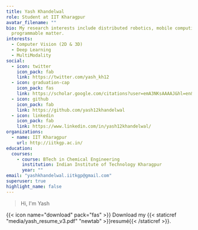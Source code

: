 ```yaml
---
title: Yash Khandelwal
role: Student at IIT Kharagpur
avatar_filename: ""
bio: My research interests include distributed robotics, mobile computing and
  programmable matter.
interests:
  - Computer Vision (2D & 3D)
  - Deep Learning
  - MultiModality
social:
  - icon: twitter
    icon_pack: fab
    link: https://twitter.com/yash_kh12
  - icon: graduation-cap
    icon_pack: fas
    link: https://scholar.google.com/citations?user=emA3NKsAAAAJ&hl=en&authuser=2
  - icon: github
    icon_pack: fab
    link: https://github.com/yash12khandelwal
  - icon: linkedin
    icon_pack: fab
    link: https://www.linkedin.com/in/yash12khandelwal/
organizations:
  - name: IIT Kharagpur
    url: http://iitkgp.ac.in/
education:
  courses:
    - course: BTech in Chemical Engineering
      institution: Indian Institute of Technology Kharagpur
      year: ""
email: "yashkhandelwal.iitkgp@gmail.com"
superuser: true
highlight_name: false
---
```

> Hi, I'm Yash

{{< icon name="download" pack="fas" >}} Download my {{< staticref "media/yash_resume_v3.pdf" "newtab" >}}resumé{{< /staticref >}}.